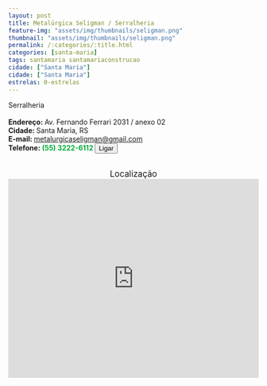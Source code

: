 ```yaml
---
layout: post
title: Metalúrgica Seligman / Serralheria
feature-img: "assets/img/thumbnails/seligman.png"
thumbnail: "assets/img/thumbnails/seligman.png"
permalink: /:categories/:title.html
categories: [santa-maria]
tags: santamaria santamariaconstrucao
cidade: ["Santa Maria"]
cidade: ["Santa Maria"]
estrelas: 0-estrelas
---
```

Serralheria<!-- more --><br />
 <br/>
<b>Endereço: </b>Av. Fernando Ferrari 2031 / anexo 02<br />
<b>Cidade: </b>Santa Maria, RS<br />
<b>E-mail: </b>metalurgicaseligman@gmail.com<br />
<b>Telefone: <span style="color: #00ab3a;">(55) 3222-6112</span> <a href="tel:5532226112"><button class="ligar">Ligar</button></a></b><br />
<br />
<div style="font-size: larger; text-align: center;">
Localização</div>
<iframe src="https://www.google.com/maps/embed?pb=!1m18!1m12!1m3!1d3465.6929454376836!2d-53.79500258530416!3d-29.699680722285805!2m3!1f0!2f0!3f0!3m2!1i1024!2i768!4f13.1!3m3!1m2!1s0x0%3A0x0!2zMjnCsDQxJzU4LjkiUyA1M8KwNDcnMzQuMSJX!5e0!3m2!1spt-BR!2sbr!4v1521471065132" width="100%" height="400" frameborder="0" style="border:0" allowfullscreen></iframe>
